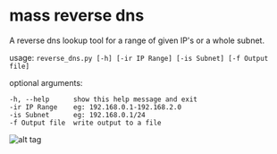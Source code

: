 # mass reverse dns
A reverse dns lookup tool for a range of given IP's or a whole subnet.


usage: `reverse_dns.py [-h] [-ir IP Range] [-is Subnet] [-f Output file]`

  optional arguments:
  
    -h, --help      show this help message and exit
    -ir IP Range    eg: 192.168.0.1-192.168.2.0
    -is Subnet      eg: 192.168.0.1/24
    -f Output file  write output to a file


![alt tag](http://i.imgur.com/PU84A8f.png)
